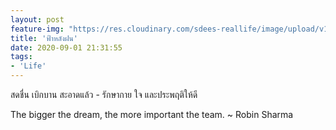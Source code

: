 ```yaml
---
layout: post
feature-img: "https://res.cloudinary.com/sdees-reallife/image/upload/v1555658919/sample_feature_img.png"
title: 'ฟ้าหลังฝน'
date: 2020-09-01 21:31:55
tags:
- 'Life'
---
```

สดชื่น เบิกบาน สะอาดแล้ว - รักษากาย ใจ และประพฤติให้ดี

<i class="fa fa-child" style="color:plum"></i>

The bigger the dream, the more important the team. ~ Robin Sharma
